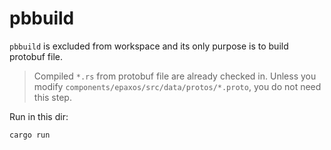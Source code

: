 # pbbuild

`pbbuild` is excluded from workspace and its only purpose is to build protobuf
file.

> Compiled `*.rs` from protobuf file are already checked in.
> Unless you modify `components/epaxos/src/data/protos/*.proto`,
> you do not need this step.

Run in this dir:

```
cargo run
```
